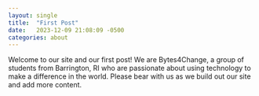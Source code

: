 ```yaml
---
layout: single
title:  "First Post"
date:   2023-12-09 21:08:09 -0500
categories: about
---
```

Welcome to our site and our first post! We are Bytes4Change, a group of students from Barrington, RI who are passionate about using technology to make a difference in the world. Please bear with us as we build out our site and add more content.